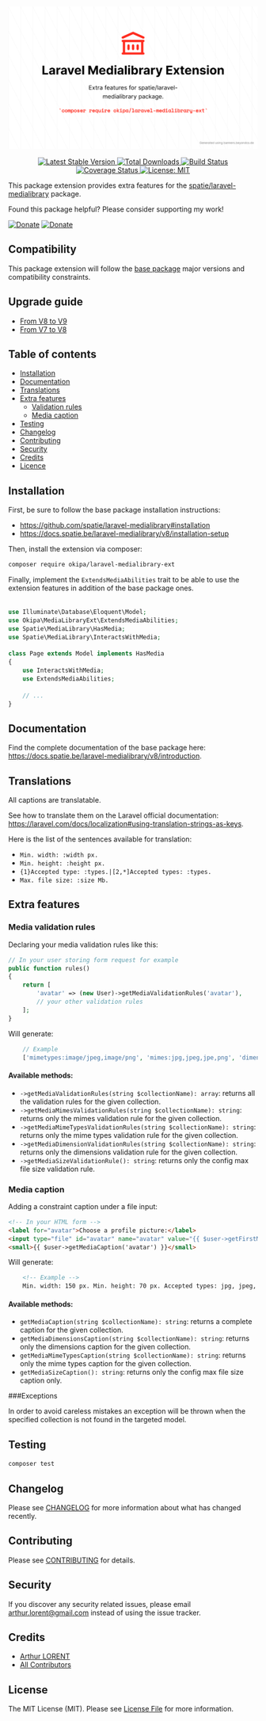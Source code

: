 ![Laravel Medialibrary Extension](/docs/laravel-medialibrary-ext.png)
<p align="center">
    <a href="https://github.com/Okipa/laravel-medialibrary-ext/releases" title="Latest Stable Version">
        <img src="https://img.shields.io/github/release/Okipa/laravel-medialibrary-ext.svg?style=flat-square" alt="Latest Stable Version">
    </a>
    <a href="https://packagist.org/packages/Okipa/laravel-medialibrary-ext" title="Total Downloads">
        <img src="https://img.shields.io/packagist/dt/okipa/laravel-medialibrary-ext.svg?style=flat-square" alt="Total Downloads">
    </a>
    <a href="https://github.com/Okipa/laravel-medialibrary-ext/actions" title="Build Status">
        <img src="https://github.com/Okipa/laravel-medialibrary-ext/workflows/CI/badge.svg" alt="Build Status">
    </a>
    <a href="https://coveralls.io/github/Okipa/laravel-medialibrary-ext?branch=master" title="Coverage Status">
        <img src="https://coveralls.io/repos/github/Okipa/laravel-medialibrary-ext/badge.svg?branch=master" alt="Coverage Status">
    </a>
    <a href="/LICENSE.md" title="License: MIT">
        <img src="https://img.shields.io/badge/License-MIT-blue.svg" alt="License: MIT">
    </a>
</p>

This package extension provides extra features for the [spatie/laravel-medialibrary](https://github.com/spatie/laravel-medialibrary) package.

Found this package helpful? Please consider supporting my work!

[![Donate](https://img.shields.io/badge/Buy_me_a-Ko--fi-ff5f5f.svg)](https://ko-fi.com/arthurlorent)
[![Donate](https://img.shields.io/badge/Donate_on-PayPal-green.svg)](https://paypal.me/arthurlorent)

## Compatibility

This package extension will follow the [base package](https://github.com/spatie/laravel-medialibrary) major versions and compatibility constraints.

## Upgrade guide

* [From V8 to V9](/docs/upgrade-guides/from-v8-to-v9.md)
* [From V7 to V8](/docs/upgrade-guides/from-v7-to-v8.md)

## Table of contents

* [Installation](#installation)
* [Documentation](#documentation)
* [Translations](#translations)
* [Extra features](#extra-features)
  * [Validation rules](#media-validation-rules)
  * [Media caption](#media-caption)
* [Testing](#testing)
* [Changelog](#changelog)
* [Contributing](#contributing)
* [Security](#security)
* [Credits](#credits)
* [Licence](#license)

## Installation

First, be sure to follow the base package installation instructions:

* https://github.com/spatie/laravel-medialibrary#installation
* https://docs.spatie.be/laravel-medialibrary/v8/installation-setup

Then, install the extension via composer:

```bash
composer require okipa/laravel-medialibrary-ext
```

Finally, implement the `ExtendsMediaAbilities` trait to be able to use the extension features in addition of the base package ones.

```php

use Illuminate\Database\Eloquent\Model;
use Okipa\MediaLibraryExt\ExtendsMediaAbilities;
use Spatie\MediaLibrary\HasMedia;
use Spatie\MediaLibrary\InteractsWithMedia;

class Page extends Model implements HasMedia
{
    use InteractsWithMedia;
    use ExtendsMediaAbilities;

	// ...
}
```

## Documentation

Find the complete documentation of the base package here: https://docs.spatie.be/laravel-medialibrary/v8/introduction.

## Translations

All captions are translatable.

See how to translate them on the Laravel official documentation: https://laravel.com/docs/localization#using-translation-strings-as-keys.

Here is the list of the sentences available for translation:

* `Min. width: :width px.`
* `Min. height: :height px.`
* `{1}Accepted type: :types.|[2,*]Accepted types: :types.`
* `Max. file size: :size Mb.`

## Extra features

### Media validation rules

Declaring your media validation rules like this:

```php
// In your user storing form request for example
public function rules()
{
    return [
        'avatar' => (new User)->getMediaValidationRules('avatar'),
        // your other validation rules
    ];
}
```

Will generate:

```php
    // Example
    ['mimetypes:image/jpeg,image/png', 'mimes:jpg,jpeg,jpe,png', 'dimensions:min_width=60,min_height=20', 'max:5000'];
```

#### Available methods:

* `->getMediaValidationRules(string $collectionName): array`: returns all the validation rules for the given collection.
* `->getMediaMimesValidationRules(string $collectionName): string`: returns only the mimes validation rule for the given collection.
* `->getMediaMimeTypesValidationRules(string $collectionName): string`: returns only the mime types validation rule for the given collection.
* `->getMediaDimensionValidationRules(string $collectionName): string`: returns only the dimensions validation rule for the given collection.
* `->getMediaSizeValidationRule(): string`: returns only the config max file size validation rule.

### Media caption

Adding a constraint caption under a file input:

```html
<!-- In your HTML form -->
<label for="avatar">Choose a profile picture:</label>
<input type="file" id="avatar" name="avatar" value="{{ $user->getFirstMedia('avatar')->name }}">
<small>{{ $user->getMediaCaption('avatar') }}</small>
```

Will generate:

```html
    <!-- Example -->
    Min. width: 150 px. Min. height: 70 px. Accepted types: jpg, jpeg, jpe, png. Max file size: 5Mb.
```

#### Available methods:

* `getMediaCaption(string $collectionName): string`: returns a complete caption for the given collection.
* `getMediaDimensionsCaption(string $collectionName): string`: returns only the dimensions caption for the given collection.
* `getMediaMimeTypesCaption(string $collectionName): string`: returns only the mime types caption for the given collection.
* `getMediaSizeCaption(): string`: returns only the config max file size caption only.

###Exceptions

In order to avoid careless mistakes an exception will be thrown when the specified collection is not found in the 
targeted model. 

## Testing

``` bash
composer test
```

## Changelog

Please see [CHANGELOG](CHANGELOG.md) for more information about what has changed recently.

## Contributing

Please see [CONTRIBUTING](CONTRIBUTING.md) for details.

## Security

If you discover any security related issues, please email arthur.lorent@gmail.com instead of using the issue tracker.

## Credits

- [Arthur LORENT](https://github.com/okipa)
- [All Contributors](../../contributors)

## License

The MIT License (MIT). Please see [License File](LICENSE.md) for more information.

